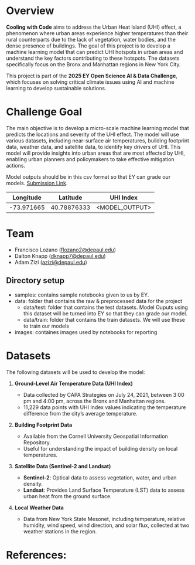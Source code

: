 # Overview

**Cooling with Code** aims to address the Urban Heat Island (UHI) effect, a phenomenon where urban areas experience higher temperatures than their rural counterparts due to the lack of vegetation, water bodies, and the dense presence of buildings. The goal of this project is to develop a machine learning model that can predict UHI hotspots in urban areas and understand the key factors contributing to these hotspots. The datasets specifically focus on the Bronx and Manhattan regions in New York City.

This project is part of the **2025 EY Open Science AI & Data Challenge**, which focuses on solving critical climate issues using AI and machine learning to develop sustainable solutions.

# Challenge Goal

The main objective is to develop a micro-scale machine learning model that predicts the locations and severity of the UHI effect. The model will use various datasets, including near-surface air temperatures, building footprint data, weather data, and satellite data, to identify key drivers of UHI. This model will provide insights into urban areas that are most affected by UHI, enabling urban planners and policymakers to take effective mitigation actions.

Model outputs should be in this csv format so that EY can grade our models. [Submission Link](https://challenge.ey.com/challenges/the-2025-ey-open-science-ai-and-data-challenge-cooling-urban-heat-islands-external-participants/submissions).

| Longitude  | Latitude   | UHI Index      |
|------------|-----------|---------------|
| -73.971665 | 40.78876333 | <MODEL_OUTPUT> |


# Team
- Francisco Lozano (flozano2@depaul.edu)
- Dalton Knapp (dknapp7@depaul.edu)
- Adam Zizi (azizi@depaul.edu)

## Directory setup
- samples: contains sample notebooks given to us by EY. 
- data: folder that contains the raw & preprocessed data for the project
   - data/test: folder that contains the test datasets. Model Ouputs using this dataset will be turned into EY so that they can grade our model.
   - data/train: folder that contains the train datasets. We will use these to train our models
- images: containes images used by notebooks for reporting

# Datasets

The following datasets will be used to develop the model:

1. **Ground-Level Air Temperature Data (UHI Index)**
   - Data collected by CAPA Strategies on July 24, 2021, between 3:00 pm and 4:00 pm, across the Bronx and Manhattan regions.
   - 11,229 data points with UHI Index values indicating the temperature difference from the city’s average temperature.

2. **Building Footprint Data**
   - Available from the Cornell University Geospatial Information Repository.
   - Useful for understanding the impact of building density on local temperatures.

3. **Satellite Data (Sentinel-2 and Landsat)**
   - **Sentinel-2**: Optical data to assess vegetation, water, and urban density.
   - **Landsat**: Provides Land Surface Temperature (LST) data to assess urban heat from the ground surface.

4. **Local Weather Data**
   - Data from New York State Mesonet, including temperature, relative humidity, wind speed, wind direction, and solar flux, collected at two weather stations in the region.

# References: 